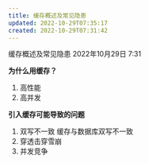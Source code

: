 ```yaml
---
title: 缓存概述及常见隐患
updated: 2022-10-29T07:35:17
created: 2022-10-29T07:31:42
---
```


缓存概述及常见隐患
2022年10月29日
7:31

**为什么用缓存？**
1.  高性能
2.  高并发

**引入缓存可能导致的问题**
1.  双写不一致
缓存与数据库双写不一致
1.  穿透击穿雪崩
2.  并发竞争
